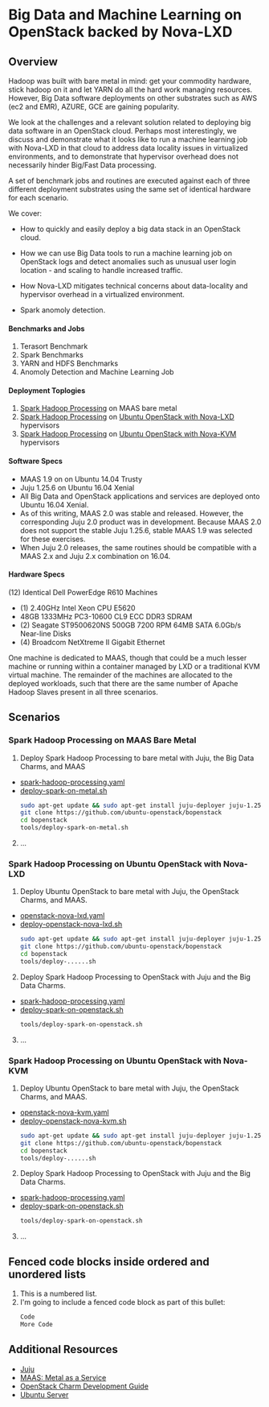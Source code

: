 # Big Data and Machine Learning on OpenStack backed by Nova-LXD

## Overview
Hadoop was built with bare metal in mind:  get your commodity hardware, 
stick hadoop on it and let YARN do all the hard work managing resources. 
However, Big Data software deployments on other substrates such as AWS 
(ec2 and EMR), AZURE, GCE are gaining popularity. 

We look at the challenges and a relevant solution related to deploying 
big data software in an OpenStack cloud.  Perhaps most interestingly, 
we discuss and demonstrate what it looks like to run a machine learning 
job with Nova-LXD in that cloud to address data locality issues in 
virtualized environments, and to demonstrate that hypervisor overhead 
does not necessarily hinder Big/Fast Data processing.

A set of benchmark jobs and routines are executed against each of three 
different deployment substrates using the same set of identical hardware 
for each scenario.

We cover:

* How to quickly and easily deploy a big data stack in an OpenStack cloud.

* How we can use Big Data tools to run a machine learning job on OpenStack 
  logs and detect anomalies such as unusual user login location - and
  scaling to handle increased traffic.

* How Nova-LXD mitigates technical concerns about data-locality and 
  hypervisor overhead in a virtualized environment.

* Spark anomoly detection.


#### Benchmarks and Jobs

1. Terasort Benchmark
2. Spark Benchmarks
3. YARN and HDFS Benchmarks
4. Anomoly Detection and Machine Learning Job

#### Deployment Toplogies

1. [Spark Hadoop Processing][1] on MAAS bare metal
2. [Spark Hadoop Processing][1] on [Ubuntu OpenStack with Nova-LXD][2] hypervisors
3. [Spark Hadoop Processing][1] on [Ubuntu OpenStack with Nova-KVM][3] hypervisors


#### Software Specs

* MAAS 1.9 on on Ubuntu 14.04 Trusty
* Juju 1.25.6 on Ubuntu 16.04 Xenial
* All Big Data and OpenStack applications and services are deployed onto 
  Ubuntu 16.04 Xenial.
* As of this writing, MAAS 2.0 was stable and released.  However, the 
  corresponding Juju 2.0 product was in development.  Because MAAS 2.0 
  does not support the stable Juju 1.25.6, stable MAAS 1.9 was selected 
  for these exercises.
* When Juju 2.0 releases, the same routines should be compatible with a 
  MAAS 2.x and Juju 2.x combination on 16.04.


#### Hardware Specs

(12) Identical Dell PowerEdge R610 Machines
* (1) 2.40GHz Intel Xeon CPU E5620
* 48GB 1333MHz PC3-10600 CL9 ECC DDR3 SDRAM
* (2) Seagate ST9500620NS 500GB 7200 RPM 64MB SATA 6.0Gb/s Near-line Disks
* (4) Broadcom NetXtreme II Gigabit Ethernet

One machine is dedicated to MAAS, though that could be a much lesser machine
or running within a container managed by LXD or a traditional KVM virtual
machine.  The remainder of the machines are allocated to the deployed
workloads, such that there are the same number of Apache Hadoop Slaves
present in all three scenarios.


## Scenarios

### Spark Hadoop Processing on MAAS Bare Metal

1. Deploy Spark Hadoop Processing to bare metal with Juju, the Big Data Charms, and MAAS
 - [spark-hadoop-processing.yaml][1]
 - [deploy-spark-on-metal.sh][10]
    ```sh
    sudo apt-get update && sudo apt-get install juju-deployer juju-1.25 -y
    git clone https://github.com/ubuntu-openstack/bopenstack
    cd bopenstack
    tools/deploy-spark-on-metal.sh
    ```
2. ...

### Spark Hadoop Processing on Ubuntu OpenStack with Nova-LXD

1. Deploy Ubuntu OpenStack to bare metal with Juju, the OpenStack Charms, and MAAS.
 - [openstack-nova-lxd.yaml][2]
 - [deploy-openstack-nova-lxd.sh][8]
    ```sh
    sudo apt-get update && sudo apt-get install juju-deployer juju-1.25 -y
    git clone https://github.com/ubuntu-openstack/bopenstack
    cd bopenstack
    tools/deploy-......sh
    ```
2. Deploy Spark Hadoop Processing to OpenStack with Juju and the Big Data Charms.
 - [spark-hadoop-processing.yaml][1]
 - [deploy-spark-on-openstack.sh][11]
    ```sh
    tools/deploy-spark-on-openstack.sh
    ```
3. ...

### Spark Hadoop Processing on Ubuntu OpenStack with Nova-KVM

1. Deploy Ubuntu OpenStack to bare metal with Juju, the OpenStack Charms, and MAAS.
 - [openstack-nova-kvm.yaml][3]
 - [deploy-openstack-nova-kvm.sh][9]
    ```sh
    sudo apt-get update && sudo apt-get install juju-deployer juju-1.25 -y
    git clone https://github.com/ubuntu-openstack/bopenstack
    cd bopenstack
    tools/deploy-......sh
    ```
2. Deploy Spark Hadoop Processing to OpenStack with Juju and the Big Data Charms.
 - [spark-hadoop-processing.yaml][1]
 - [deploy-spark-on-openstack.sh][11]
    ```sh
    tools/deploy-spark-on-openstack.sh
    ```
3. ...


## Fenced code blocks inside ordered and unordered lists

1. This is a numbered list.
2. I'm going to include a fenced code block as part of this bullet:
    ```sh
    Code
    More Code
    ```

## Additional Resources

* [Juju][5]
* [MAAS: Metal as a Service][4]
* [OpenStack Charm Development Guide][7]
* [Ubuntu Server][6]


[1]: juju-bundles/spark-hadoop-processing.yaml
[2]: juju-bundles/openstack-nova-lxd.yaml
[3]: juju-bundles/openstack-nova-kvm.yaml
[4]: http://maas.io
[5]: http://www.ubuntu.com/cloud/juju
[6]: http://www.ubuntu.com/server
[7]: http://docs.openstack.org/developer/charm-guide
[8]: tools/deploy-openstack-nova-lxd.sh
[9]: tools/deploy-openstack-nova-kvm.sh
[10]: tools/deploy-spark-on-metal.sh
[11]: tools/deploy-spark-on-openstack.sh
